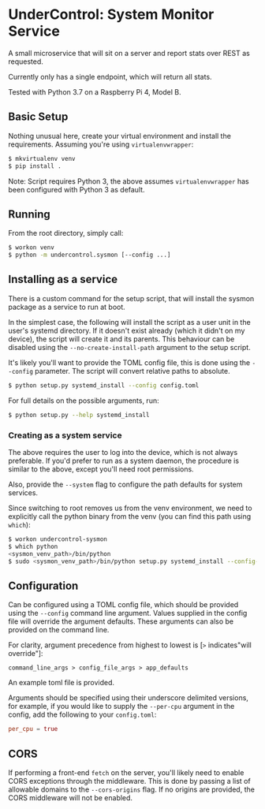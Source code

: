 # UnderControl: System Monitor Service

A small microservice that will sit on a server and report stats over REST as
requested.

Currently only has a single endpoint, which will return all stats.

Tested with Python 3.7 on a Raspberry Pi 4, Model B.

## Basic Setup

Nothing unusual here, create your virtual environment and install the
requirements. Assuming you're using `virtualenvwrapper`:

```bash
$ mkvirtualenv venv
$ pip install .
```

Note: Script requires Python 3, the above assumes `virtualenvwrapper` has
been configured with Python 3 as default.

## Running

From the root directory, simply call:

```bash
$ workon venv
$ python -m undercontrol.sysmon [--config ...]
```

## Installing as a service
There is a custom command for the setup script, that will install the sysmon
package as a service to run at boot.

In the simplest case, the following will install the script as a user unit
in the user's systemd directory. If it doesn't exist already (which it didn't
on my device), the script will create it and its parents. This behaviour
can be disabled using the `--no-create-install-path` argument to the setup
script.

It's likely you'll want to provide the TOML config file, this is done using
the `--config` parameter. The script will convert relative paths to absolute.

```bash
$ python setup.py systemd_install --config config.toml
```

For full details on the possible arguments, run:

```bash
$ python setup.py --help systemd_install
```

### Creating as a system service
The above requires the user to log into the device, which is not always
preferable. If you'd prefer to run as a system daemon, the procedure is
similar to the above, except you'll need root permissions.

Also, provide the `--system` flag to configure the path defaults for
system services.

Since switching to root removes us from the venv environment, we need to
explicitly call the python binary from the venv (you can find this path
using `which`):

```bash
$ workon undercontrol-sysmon
$ which python
<sysmon_venv_path>/bin/python
$ sudo <sysmon_venv_path>/bin/python setup.py systemd_install --config-file config.toml --system
```

## Configuration
Can be configured using a TOML config file, which should be provided using the
`--config` command line argument. Values supplied in the config file will
override the argument defaults. These arguments can also be provided on the
command line.

For clarity, argument precedence from highest to lowest is [`>` indicates"will
override"]:

```
command_line_args > config_file_args > app_defaults
```

An example toml file is provided.

Arguments should be specified using their underscore delimited versions, for
example, if you would like to supply the `--per-cpu` argument in the config,
add the following to your `config.toml`:

```toml
per_cpu = true
```

## CORS
If performing a front-end `fetch` on the server, you'll likely need to enable
CORS exceptions through the middleware. This is done by passing a list of
allowable domains to the `--cors-origins` flag. If no origins are provided,
the CORS middleware will not be enabled.
